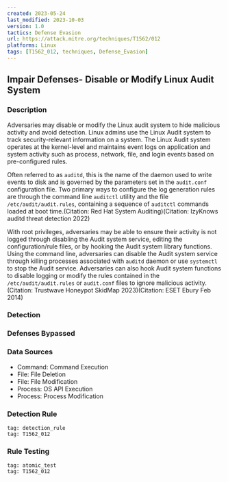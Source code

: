 ```yaml
---
created: 2023-05-24
last_modified: 2023-10-03
version: 1.0
tactics: Defense Evasion
url: https://attack.mitre.org/techniques/T1562/012
platforms: Linux
tags: [T1562_012, techniques, Defense_Evasion]
---
```


## Impair Defenses- Disable or Modify Linux Audit System

### Description

Adversaries may disable or modify the Linux audit system to hide malicious activity and avoid detection. Linux admins use the Linux Audit system to track security-relevant information on a system. The Linux Audit system operates at the kernel-level and maintains event logs on application and system activity such as process, network, file, and login events based on pre-configured rules.

Often referred to as `auditd`, this is the name of the daemon used to write events to disk and is governed by the parameters set in the `audit.conf` configuration file. Two primary ways to configure the log generation rules are through the command line `auditctl` utility and the file `/etc/audit/audit.rules`,  containing a sequence of `auditctl` commands loaded at boot time.(Citation: Red Hat System Auditing)(Citation: IzyKnows auditd threat detection 2022)

With root privileges, adversaries may be able to ensure their activity is not logged through disabling the Audit system service, editing the configuration/rule files, or by hooking the Audit system library functions. Using the command line, adversaries can disable the Audit system service through killing processes associated with `auditd` daemon or use `systemctl` to stop the Audit service. Adversaries can also hook Audit system functions to disable logging or modify the rules contained in the `/etc/audit/audit.rules` or `audit.conf` files to ignore malicious activity.(Citation: Trustwave Honeypot SkidMap 2023)(Citation: ESET Ebury Feb 2014)

### Detection



### Defenses Bypassed



### Data Sources

  - Command: Command Execution
  -  File: File Deletion
  -  File: File Modification
  -  Process: OS API Execution
  -  Process: Process Modification
### Detection Rule

```query
tag: detection_rule
tag: T1562_012
```

### Rule Testing

```query
tag: atomic_test
tag: T1562_012
```
